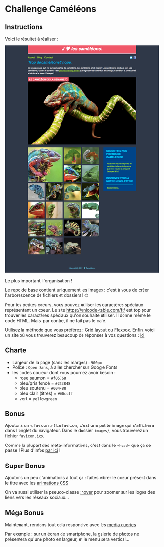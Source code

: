 # Challenge Caméléons



## Instructions

Voici le résultet à réaliser :

![resultat](resultat.png)

Le plus important, l'organisation !

Le repo de base contient uniquement les images : c'est à vous de créer l'arborescence de fichiers et dossiers ! 🤓

Pour les petites coeurs, vous pouvez utiliser les caractères spéciaux représentant un coeur. Le site https://unicode-table.com/fr/ est top pour trouver les caractères spéciaux qu'on souhaite utiliser. Il donne même le code HTML. Mais, par contre, il ne fait pas le café.

Utilisez la méthode que vous préférez : [Grid layout](https://developer.mozilla.org/fr/docs/Web/CSS/grid) ou [Flexbox](https://developer.mozilla.org/fr/docs/Learn/CSS/CSS_layout/Flexbox). Enfin, voici un site où vous trouverez beaucoup de réponses à vos questions : [ici](https://css-tricks.com/guides/)

## Charte

* Largeur de la page (sans les marges) : `900px`
* Police : `Open Sans`, à aller chercher sur Google Fonts
* les codes couleur dont vous pourriez avoir besoin :
  + rose saumon = `#f05768`
  + bleu/gris foncé = `#2f3848`
  + bleu soutenu = `#004488`
  + bleu clair (titres) = `#00ccff`
  + vert = `yellowgreen`


## Bonus

Ajoutons un « favicon » ! Le favicon, c'est une petite image qui s'affichera dans l'onglet du navigateur. Dans le dossier `images/`, vous trouverez un fichier `favicon.ico`.

Comme la plupart des méta-informations, c'est dans le `<head>` que ça se passe ! Plus d'infos [par ici](https://developer.mozilla.org/fr/Apprendre/HTML/Introduction_%C3%A0_HTML/The_head_metadata_in_HTML#Adding_custom_icons_to_your_site) !

## Super Bonus

Ajoutons un peu d'animations à tout ça : faites vibrer le coeur présent dans le titre avec les [animations CSS](https://developer.mozilla.org/fr/docs/Web/CSS/CSS_Animations/Using_CSS_animations)

On va aussi utiliser la pseudo-classe [:hover](https://developer.mozilla.org/fr/docs/Web/CSS/:hover) pour zoomer sur les logos des liens vers les réseaux sociaux...

## Méga Bonus

Maintenant, rendons tout cela responsive avec les [media queries](https://developer.mozilla.org/fr/docs/Web/CSS/:hover)

Par exemple : sur un écran de smartphone, la galerie de photos ne présentera qu'une photo en largeur, et le menu sera vertical...
